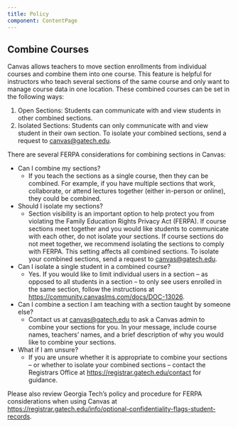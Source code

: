 ```yaml
---
title: Policy
component: ContentPage
---
```


## Combine Courses

Canvas allows teachers to move section enrollments from individual courses and combine them into one course. This feature is helpful for instructors who teach several sections of the same course and only want to manage course data in one location. These combined courses can be set in the following ways:

1.  Open Sections: Students can communicate with and view students in other combined sections.
2.  Isolated Sections: Students can only communicate with and view student in their own section. To isolate your combined sections, send a request to canvas@gatech.edu.

There are several FERPA considerations for combining sections in Canvas:

- Can I combine my sections?
  - If you teach the sections as a single course, then they can be combined. For example, if you have multiple sections that work, collaborate, or attend lectures together (either in-person or online), they could be combined.
- Should I isolate my sections?
  - Section visibility is an important option to help protect you from violating the Family Education Rights Privacy Act (FERPA). If course sections meet together and you would like students to communicate with each other, do not isolate your sections. If course sections do not meet together, we recommend isolating the sections to comply with FERPA. This setting affects all combined sections. To isolate your combined sections, send a request to canvas@gatech.edu.
- Can I isolate a single student in a combined course?
  - Yes. If you would like to limit individual users in a section – as opposed to all students in a section – to only see users enrolled in the same section, follow the instructions at https://community.canvaslms.com/docs/DOC-13026.
- Can I combine a section I am teaching with a section taught by someone else?
  - Contact us at canvas@gatech.edu to ask a Canvas admin to combine your sections for you. In your message, include course names, teachers’ names, and a brief description of why you would like to combine your sections.
- What if I am unsure?
  - If you are unsure whether it is appropriate to combine your sections – or whether to isolate your combined sections – contact the Registrars Office at https://registrar.gatech.edu/contact for guidance.

Please also review Georgia Tech’s policy and procedure for FERPA considerations when using Canvas at https://registrar.gatech.edu/info/optional-confidentiality-flags-student-records.
